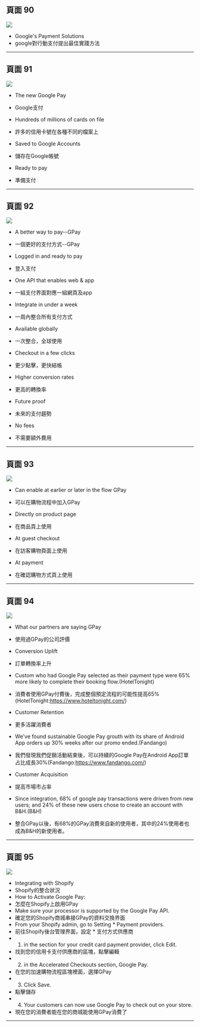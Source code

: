 

## 頁面 90
![](../images/google-retail-ux-playbook-90.png)

* Google's Payment Solutions
* google對行動支付提出最佳實踐方法

---

## 頁面 91
![](../images/google-retail-ux-playbook-91.png)

* The new Google Pay
* Google支付

* Hundreds of millions of cards on file
* 許多的信用卡號在各種不同的檔案上

* Saved to Google Accounts
* 儲存在Google帳號

* Ready to pay
* 準備支付


---

## 頁面 92
![](../images/google-retail-ux-playbook-92.png)

* A better way to pay--GPay
* 一個更好的支付方式--GPay
  
*   Logged in and ready to pay
*   登入支付
*   One API that enables web & app
*   一組支付界面對應一組網頁及app
*   Integrate in under a week
*   一周內整合所有支付方式
*   Available globally
*   一次整合，全球使用
*   Checkout in a few clicks
*   更少點擊，更快結帳
*   Higher conversion rates
*   更高的轉換率
*   Future proof
*   未來的支付趨勢
*   No fees
*   不需要額外費用

---

## 頁面 93
![](../images/google-retail-ux-playbook-93.png)
* Can enable at earlier or later in the flow GPay
* 可以在購物流程中加入GPay

* Directly on product page
* 在商品頁上使用
* At guest checkout
* 在訪客購物頁面上使用
* At payment
* 在確認購物方式頁上使用

---

## 頁面 94
![](../images/google-retail-ux-playbook-94.png)
* What our partners are saying GPay
* 使用過GPay的公司評價

* Conversion Uplift
* 訂單轉換率上升
* Custom who had Google Pay selected as their payment type were 65% more likely to complete their booking flow.(HotelTonight)
* 消費者使用GPay付費後，完成整個預定流程的可能性提高65%(HotelTonight:https://www.hoteltonight.com/)
* Customer Retention
* 更多活躍消費者
* We've found sustainable Google Pay grouth with its share of Android App orders up 30% weeks after our promo ended.(Fandango)
* 我們發現我們促銷活動結束後，可以持續的Google Pay在Android App訂單占比成長30%(Fandango:https://www.fandango.com/)
* Customer Acquisition
* 提高市場市占率
* Since integration, 68% of google pay transactions were driven from new users; and 24% of these new users chose to create an account with B&H.(B&H)
* 整合GPay以後，有68%的GPay消費來自新的使用者，其中的24%使用者也成為B&H的新使用者。

---

## 頁面 95
![](../images/google-retail-ux-playbook-95.png)
* Integrating with Shopify
* Shopify的整合狀況
* How to Activate Google Pay:
* 怎麼在Shopify上啟用GPay
* Make sure your processor is supported by the Google Pay API.
* 確定您的Shopify商城串接GPay的資料交換界面
* From your Shopify admin, go to Setting *  Payment providers.
* 前往Shopify後台管理界面，設定 *  支付方式供應商
*   1.  in the section for your credit card payment provider, click Edit.
*   找到您的信用卡支付供應商的區塊，點擊編輯
*   2.  in the Accelerated Checkouts section, Google Pay.
*   在您的加速購物流程區塊裡面，選擇GPay
*   3.  Click Save.
*   點擊儲存
*   4.  Your customers can now use Google Pay to check out on your store.
*   現在您的消費者能在您的商城能使用GPay消費了


---
